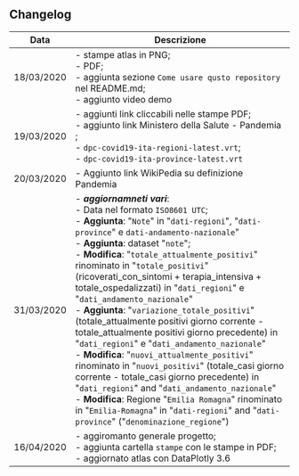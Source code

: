 ## Changelog

Data| Descrizione
----|----
18/03/2020| - stampe atlas in PNG; <br>- PDF; <br>- aggiunta sezione `Come usare qusto repository` nel README.md; <br>- aggiunto video demo
19/03/2020 | - aggiunti link cliccabili nelle stampe PDF; <br> - aggiunto link Ministero della Salute - Pandemia ; <br> - `dpc-covid19-ita-regioni-latest.vrt`;  <br> - `dpc-covid19-ita-province-latest.vrt`
20/03/2020| - Aggiunto link WikiPedia su definizione Pandemia
31/03/2020| - _**aggiornamneti vari**_: <br>- Data nel formato `ISO8601 UTC`; <br>- **Aggiunta**: "`Note`" in "`dati-regioni`", "`dati-province`" e `dati-andamento-nazionale`" <br>- **Aggiunta**: dataset "`note`"; <br>- **Modifica**: "`totale_attualmente_positivi`" rinominato in "`totale_positivi`" (ricoverati_con_sintomi + terapia_intensiva + totale_ospedalizzati) in "`dati_regioni`" e "`dati_andamento_nazionale`" <br>- **Aggiunta**: "`variazione_totale_positivi`" (totale_attualmente positivi giorno corrente - totale_attualmente positivi giorno precedente) in "`dati_regioni`" e "`dati_andamento_nazionale`" <br>- **Modifica**: "`nuovi_attualmente_positivi`" rinominato in "`nuovi_positivi`" (totale_casi giorno corrente - totale_casi giorno precedente) in "`dati_regioni`" and "`dati_andamento_nazionale`" <br>- **Modifica**: Regione "`Emilia Romagna`" rinominato in "`Emilia-Romagna`" in "`dati-regioni`" and "`dati-province`" ("`denominazione_regione`")
16/04/2020| - aggiromanto generale progetto; <br>- aggiunta cartella `stampe` con le stampe in PDF; <br>- aggiornato atlas con DataPlotly 3.6